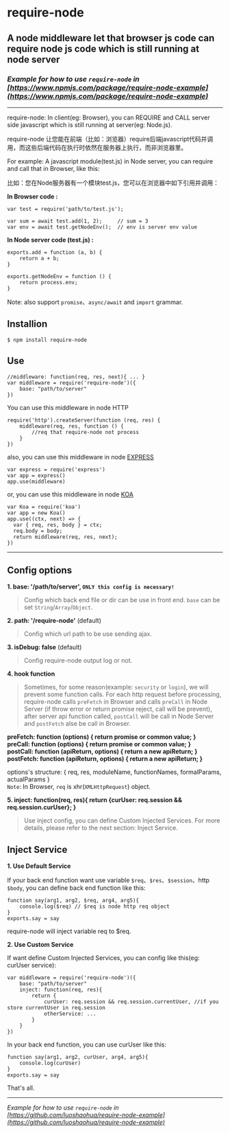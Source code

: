 # require-node
## A node middleware let that browser js code can require node js code which is still running at node server

### *Example for how to use `require-node` in [https://www.npmjs.com/package/require-node-example](https://www.npmjs.com/package/require-node-example)*

---

require-node: In client(eg: Browser), you can REQUIRE and CALL server side javascript which is still running at server(eg: Node.js).

require-node 让您能在前端（比如：浏览器）require后端javascript代码并调用，而这些后端代码在执行时依然在服务器上执行，而非浏览器里。

For example: A javascript module(test.js) in Node server, you can require and call that in Browser, like this:

比如：您在Node服务器有一个模块test.js，您可以在浏览器中如下引用并调用：

**In Browser code :**
```
var test = require('path/to/test.js');

var sum = await test.add(1, 2);     // sum = 3
var env = await test.getNodeEnv();  // env is server env value
```
**In Node server code (test.js) :**
```
exports.add = function (a, b) {
    return a + b;
}

exports.getNodeEnv = function () {
    return process.env;
}
```
Note: also support `promise`、`async/await` and `import` grammar.

## Installion
```
$ npm install require-node
```

## Use
```
//middleware: function(req, res, next){ ... }
var middleware = require('require-node')({
    base: "path/to/server"
})
```

You can use this middleware in node HTTP
```
require('http').createServer(function (req, res) {
    middleware(req, res, function () {
        //req that require-node not process
    }
})
```

also, you can use this middleware in node [EXPRESS](https://www.npmjs.com/package/express)
```
var express = require('express')
var app = express()
app.use(middleware)
```

or, you can use this middleware in node [KOA](https://www.npmjs.com/package/koa)
```
var Koa = require('koa')
var app = new Koa()
app.use((ctx, next) => {
  var { req, res, body } = ctx;
  req.body = body;
  return middleware(req, res, next);
})
```

---

## Config options

**1. base: '/path/to/server', `ONLY this config is necessary!`**
> Config which back end file or dir can be use in front end. `base` can be set `String`/`Array`/`Object`.

**2. path: '/require-node'** (default)
> Config which url path to be use sending ajax.

**3. isDebug: false** (default)
> Config require-node output log or not.

**4. hook function**
> Sometimes, for some reason(example: `security` or `login`), we will prevent some function calls. For each http request before processing, require-node calls `preFetch` in Browser and calls `preCall` in Node Server (if throw error or return promise reject, call will be prevent), after server api function called, `postCall` will be call in Node Server and `postFetch` alse be call in Browser.

**preFetch: function (options) { return promise or common value; }**  
**preCall: function (options) { return promise or common value; }**  
**postCall: function (apiReturn, options) { return a new apiReturn; }**  
**postFetch: function (apiReturn, options) { return a new apiReturn; }**  

options's structure: { req, res, moduleName, functionNames, formalParams, actualParams }  
`Note`: In Browser, `req` is xhr(`XMLHttpRequest`) object.

**5. inject: function(req, res){ return {curUser: req.session && req.session.curUser}; }**
> Use inject config, you can define Custom Injected Services. For more details, please refer to the next section: Inject Service.

## Inject Service
**1. Use Default Service**

If your back end function want use variable `$req`、`$res`、`$session`、http `$body`, you can define back end function like this:
```
function say(arg1, arg2, $req, arg4, arg5){
    console.log($req) // $req is node http req object
}
exports.say = say
```
require-node will inject variable req to $req.

**2. Use Custom Service**

If want define Custom Injected Services, you can config like this(eg: curUser service):
```
var middleware = require('require-node')({
    base: "path/to/server"
    inject: function(req, res){
        return {
            curUser: req.session && req.session.currentUser, //if you store currentUser in req.session
            otherService: ...
        }
    }
})
```
In your back end function, you can use curUser like this:
```
function say(arg1, arg2, curUser, arg4, arg5){
    console.log(curUser)
}
exports.say = say
```

That's all.

---

*Example for how to use `require-node` in [https://github.com/luoshaohua/require-node-example](https://github.com/luoshaohua/require-node-example)*